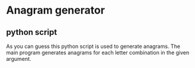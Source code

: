 # Anagram generator
## python script

As you can guess this python script is used to generate anagrams.
The main program generates anagrams for each letter combination in the given argument.